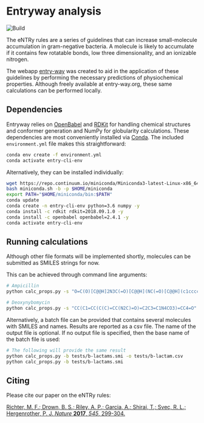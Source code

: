 Entryway analysis
=================

![Build](https://github.com/HergenrotherLab/entry-cli/workflows/Python%20application/badge.svg)

The eNTRy rules are a series of guidelines that can increase small-molecule
accumulation in gram-negative bacteria. A molecule is likely to accumulate if it
contains few rotatable bonds, low three dimensionality, and an ionizable
nitrogen.

The webapp [entry-way](http://www.entry-way.org) was created to aid in the application of these guidelines
by performing the necessary predictions of physiochemical properties. Although
freely available at entry-way.org, these same calculations can be performed
locally.

Dependencies
------------

Entryway relies on [OpenBabel](http://openbabel.org) and [RDKit](https://www.rdkit.org/) for handling chemical 
structures and conformer generation and NumPy for globularity calculations. These dependencies are most conveniently 
installed via [Conda](https://conda.io/docs/user-guide/install/index.html). The included `environment.yml` 
file makes this straightforward:

```bash
conda env create -f environment.yml
conda activate entry-cli-env
```

Alternatively, they can be installed individually:

```bash
wget https://repo.continuum.io/miniconda/Miniconda3-latest-Linux-x86_64.sh -O miniconda.sh;
bash miniconda.sh -b -p $HOME/miniconda
export PATH="$HOME/miniconda/bin:$PATH"
conda update
conda create -n entry-cli-env python=3.6 numpy -y
conda install -c rdkit rdkit=2018.09.1.0 -y
conda install -c openbabel openbabel=2.4.1 -y
conda activate entry-cli-env
```

Running calculations
--------------------

Although other file formats will be implemented shortly, molecules can be submitted as SMILES strings for now.

This can be achieved through command line arguments:

```bash
# Ampicillin
python calc_props.py -s "O=C(O)[C@@H]2N3C(=O)[C@@H](NC(=O)[C@@H](c1ccccc1)N)[C@H]3SC2(C)C"

# Deoxynybomycin
python calc_props.py -s "CC(C1=CC(C(C)=CC(N2C)=O)=C2C3=C1N4CO3)=CC4=O"
```

Alternatively, a batch file can be provided that contains several molecules with SMILES and names. Results are reported 
as a csv file. The name of the output file is optional. If no output file is specified, then the base name of the batch
file is used:

```bash
# The following will provide the same result
python calc_props.py -b tests/b-lactams.smi -o tests/b-lactam.csv
python calc_props.py -b tests/b-lactams.smi
```

Citing
------

Please cite our paper on the eNTRy rules:

[Richter, M. F.; Drown, B. S.; Riley, A. P.; Garcia, A.; Shirai, T.; Svec, R. L.; Hergenrother, P. J. *Nature* __2017__,
*545*, 299-304.](https://doi.org/10.1038/nature22308)
